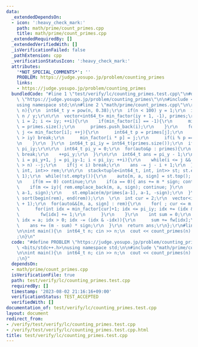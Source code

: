 ```yaml
---
data:
  _extendedDependsOn:
  - icon: ':heavy_check_mark:'
    path: math/prime/count_primes.cpp
    title: math/prime/count_primes.cpp
  _extendedRequiredBy: []
  _extendedVerifiedWith: []
  _isVerificationFailed: false
  _pathExtension: cpp
  _verificationStatusIcon: ':heavy_check_mark:'
  attributes:
    '*NOT_SPECIAL_COMMENTS*': ''
    PROBLEM: https://judge.yosupo.jp/problem/counting_primes
    links:
    - https://judge.yosupo.jp/problem/counting_primes
  bundledCode: "#line 1 \"test/verify/lc/counting_primes.test.cpp\"\n#define PROBLEM\
    \ \"https://judge.yosupo.jp/problem/counting_primes\"\n\n#include <bits/stdc++.h>\n\
    using namespace std;\n\n#line 2 \"math/prime/count_primes.cpp\"\n\r\nint64_t count_primes(int64_t\
    \ n){\r\n  int64_t y = pow(n, 0.38);\r\n  if(n < 100) y = 1;\r\n  int64_t iy =\
    \ n / y;\r\n\r\n  vector<int64_t> min_factor(iy + 1, -1), primes;\r\n  for(int64_t\
    \ i = 2; i <= iy; ++i){\r\n    if(min_factor[i] == -1){\r\n      min_factor[i]\
    \ = primes.size();\r\n      primes.push_back(i);\r\n    }\r\n    for(int j = 0;\
    \ j <= min_factor[i]; ++j){\r\n      int64_t p = primes[j];\r\n      if(i * p\
    \ > iy) break;\r\n      min_factor[i * p] = j;\r\n      if(i % p == 0) break;\r\
    \n    }\r\n  }\r\n  int64_t pi_iy = int64_t(primes.size());\r\n  if(n < 100) return\
    \ pi_iy;\r\n\r\n  int64_t pi_y = 0;\r\n  for(auto&p : primes){\r\n    if(p > y)\
    \ break;\r\n    ++pi_y;\r\n  }\r\n\r\n  int64_t ans = pi_y - 1;\r\n\r\n  for(int\
    \ i = pi_y+1, j = pi_iy-1; i < pi_iy; ++i){\r\n    while(i <= j && primes[i-1]*primes[j-1]\
    \ > n) --j;\r\n    if(j < i) break;\r\n    ans -= j - i + 1;\r\n  }\r\n\r\n  vector<tuple<int64_t,\
    \ int, int>> rem;\r\n\r\n  stack<tuple<int64_t, int, int>> st; st.emplace(n, pi_y,\
    \ 1);\r\n  while(!st.empty()){\r\n    auto[m, a, sign] = st.top(); st.pop();\r\
    \n    if(m == 0) continue;\r\n    if(a == 0){ ans += m * sign; continue; }\r\n\
    \    if(m <= iy){ rem.emplace_back(m, a, sign); continue; }\r\n    st.emplace(m,\
    \ a-1, sign);\r\n    st.emplace(m/primes[a-1], a-1, -sign);\r\n  }\r\n  \r\n \
    \ sort(begin(rem), end(rem));\r\n  \r\n  int cur = 2;\r\n  vector<int> fw(pi_iy\
    \ + 1);\r\n  for(auto&&[m, a, sign] : rem){\r\n    for( ; cur <= m; ++cur){\r\n\
    \      for(int idx = min_factor[cur]+1; idx <= pi_iy; idx += (idx & -idx)){\r\n\
    \        fw[idx] += 1;\r\n      }\r\n    }\r\n    int sum = 0;\r\n    for(int\
    \ idx = a; idx > 0; idx -= (idx & -idx)){\r\n      sum += fw[idx];\r\n    }\r\n\
    \    ans += (m - sum) * sign;\r\n  }\r\n  return ans;\r\n};\r\n#line 7 \"test/verify/lc/counting_primes.test.cpp\"\
    \n\nint main(){\n  int64_t n; cin >> n;\n  cout << count_primes(n) << \"\\n\"\
    ;\n}\n"
  code: "#define PROBLEM \"https://judge.yosupo.jp/problem/counting_primes\"\n\n#include\
    \ <bits/stdc++.h>\nusing namespace std;\n\n#include \"math/prime/count_primes.cpp\"\
    \n\nint main(){\n  int64_t n; cin >> n;\n  cout << count_primes(n) << \"\\n\"\
    ;\n}"
  dependsOn:
  - math/prime/count_primes.cpp
  isVerificationFile: true
  path: test/verify/lc/counting_primes.test.cpp
  requiredBy: []
  timestamp: '2023-08-02 21:16:16+09:00'
  verificationStatus: TEST_ACCEPTED
  verifiedWith: []
documentation_of: test/verify/lc/counting_primes.test.cpp
layout: document
redirect_from:
- /verify/test/verify/lc/counting_primes.test.cpp
- /verify/test/verify/lc/counting_primes.test.cpp.html
title: test/verify/lc/counting_primes.test.cpp
---
```

